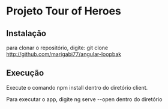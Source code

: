 # Projeto Tour of Heroes

## Instalação 
para clonar o repositório, digite: git clone http://github.com/marigabi77/angular-loopbak

## Execução
Execute o comando npm  install dentro do diretório client.

Para executar o app, digite ng serve --open dentro do diretório  